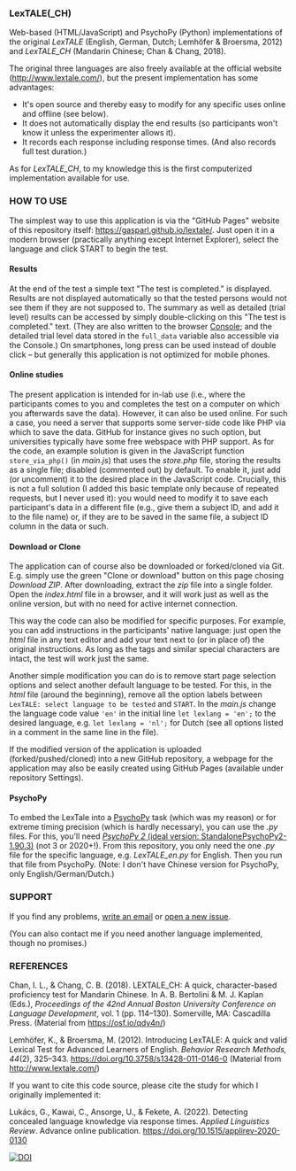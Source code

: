 ### LexTALE(_CH)

Web-based (HTML/JavaScript) and PsychoPy (Python) implementations of the original *LexTALE* (English, German, Dutch; Lemhöfer & Broersma, 2012) and *LexTALE_CH* (Mandarin Chinese; Chan & Chang, 2018).

The original three languages are also freely available at the official website (http://www.lextale.com/), but the present implementation has some advantages:
- It's open source and thereby easy to modify for any specific uses online and offline (see below).
- It does not automatically display the end results (so participants won't know it unless the experimenter allows it).
- It records each response including response times. (And also records full test duration.)

As for *LexTALE_CH*, to my knowledge this is the first computerized implementation available for use.


### HOW TO USE

The simplest way to use this application is via the "GitHub Pages" website of this repository itself: https://gasparl.github.io/lextale/. Just open it in a modern browser (practically anything except Internet Explorer), select the language and click START to begin the test.

#### Results

At the end of the test a simple text "The test is completed." is displayed. Results are not displayed automatically so that the tested persons would not see them if they are not supposed to. The summary as well as detailed (trial level) results can be accessed by simply double-clicking on this "The test is completed." text. (They are also written to the browser [Console](https://webmasters.stackexchange.com/questions/8525/how-do-i-open-the-javascript-console-in-different-browsers); and the detailed trial level data stored in the `full_data` variable also accessible via the Console.) On smartphones, long press can be used instead of double click – but generally this application is not optimized for mobile phones.

#### Online studies

The present application is intended for in-lab use (i.e., where the participants comes to you and completes the test on a computer on which you afterwards save the data). However, it can also be used online. For such a case, you need a server that supports some server-side code like PHP via which to save the data. GitHub for instance gives no such option, but universities typically have some free webspace with PHP support. As for the code, an example solution is given in the JavaScript function `store_via_php()` (in *main.js*) that uses the *store.php* file, storing the results as a single file; disabled (commented out) by default. To enable it, just add (or uncomment) it to the desired place in the JavaScript code. Crucially, this is not a full solution (I added this basic template only because of repeated requests, but I never used it): you would need to modify it to save each participant's data in a different file (e.g., give them a subject ID, and add it to the file name) or, if they are to be saved in the same file, a subject ID column in the data or such. 

#### Download or Clone

The application can of course also be downloaded or forked/cloned via Git. E.g. simply use the green "Clone or download" button on this page chosing *Download ZIP*. After downloading, extract the *zip* file into a single folder. Open the *index.html* file in a browser, and it will work just as well as the online version, but with no need for active internet connection.

This way the code can also be modified for specific purposes. For example, you can add instructions in the participants' native language: just open the *html* file in any text editor and add your text next to (or in place of) the original instructions. As long as the tags and similar special characters are intact, the test will work just the same.

Another simple modification you can do is to remove start page selection options and select another default language to be tested. For this, in the *html* file (around the beginning), remove all the option labels between `LexTALE: select language to be tested` and `START`. In the *main.js* change the language code value `'en'` in the initial line `let lexlang = 'en';` to the desired language, e.g. `let lexlang = 'nl';` for Dutch (see all options listed in a comment in the same line in the file).

If the modified version of the application is uploaded (forked/pushed/cloned) into a new GitHub repository, a webpage for the application may also be easily created using GitHub Pages (available under repository Settings).


#### PsychoPy

To embed the LexTale into a [PsychoPy](https://www.psychopy.org/) task (which was my reason) or for extreme timing precision (which is hardly necessary), you can use the *.py* files. For this, you'll need [*PsychoPy 2* (ideal version: StandalonePsychoPy2-1.90.3)](https://github.com/psychopy/psychopy/releases?after=3.0.0b1) (not 3 or 2020+!). From this repository, you only need the one *.py* file for the specific language, e.g. *LexTALE_en.py* for English. Then you run that file from PsychoPy. (Note: I don't have Chinese version for PsychoPy, only English/German/Dutch.)


### SUPPORT

If you find any problems, [write an email](mailto:lkcsgaspar@gmail.com) or [open a new issue](https://github.com/gasparl/lextale/issues "Issues").

(You can also contact me if you need another language implemented, though no promises.)


### REFERENCES


Chan, I. L., & Chang, C. B. (2018). LEXTALE_CH: A quick, character-based proficiency test for Mandarin Chinese. In A. B. Bertolini & M. J. Kaplan (Eds.), *Proceedings of the 42nd Annual Boston University Conference on Language Development*, vol. 1 (pp. 114–130). Somerville, MA: Cascadilla Press. (Material from https://osf.io/qdy4n/)


Lemhöfer, K., & Broersma, M. (2012). Introducing LexTALE: A quick and valid Lexical Test for Advanced Learners of English. *Behavior Research Methods, 44*(2), 325–343. https://doi.org/10.3758/s13428-011-0146-0 (Material from http://www.lextale.com/)

If you want to cite this code source, please cite the study for which I originally implemented it:

Lukács, G., Kawai, C., Ansorge, U., & Fekete, A. (2022). Detecting concealed language knowledge via response times. *Applied Linguistics Review*. Advance online publication. https://doi.org/10.1515/applirev-2020-0130

[![DOI](https://zenodo.org/badge/DOI/10.5281/zenodo.3826505.svg)](https://doi.org/10.5281/zenodo.3826505)
